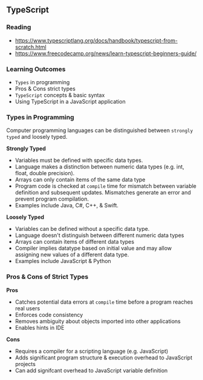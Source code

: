 ## TypeScript

### Reading

- https://www.typescriptlang.org/docs/handbook/typescript-from-scratch.html
- https://www.freecodecamp.org/news/learn-typescript-beginners-guide/

### Learning Outcomes

- `Types` in programming
- Pros & Cons strict types
- `TypeScript` concepts & basic syntax
- Using TypeScript in a JavaScript application

### Types in Programming

Computer programming languages can be distinguished between `strongly typed` and loosely typed.

**Strongly Typed**
- Variables must be defined with specific data types. 
- Language makes a distinction between numeric data types (e.g. int, float, double precision).
- Arrays can only contain items of the same data type
- Program code is checked at `compile` time for mismatch between variable definition and subsequent updates. Mismatches generate an error and prevent program compilation. 
- Examples include Java, C#, C++, & Swift.

**Loosely Typed** 
- Variables can be defined without a specific data type.
- Language doesn't distinguish between different numeric data types
- Arrays can contain items of different data types 
- Compiler implies datatype based on initial value and may allow assigning new values of a different data type.
- Examples include JavaScript & Python

### Pros & Cons of Strict Types

**Pros**

- Catches potential data errors at `compile` time before a program reaches real users
- Enforces code consistency
- Removes ambiguity about objects imported into other applications
- Enables hints in IDE

**Cons**

- Requires a compiler for a scripting language (e.g. JavaScript) 
- Adds significant program structure & execution overhead to JavaScript projects
- Can add signifcant overhead to JavaScript variable definition